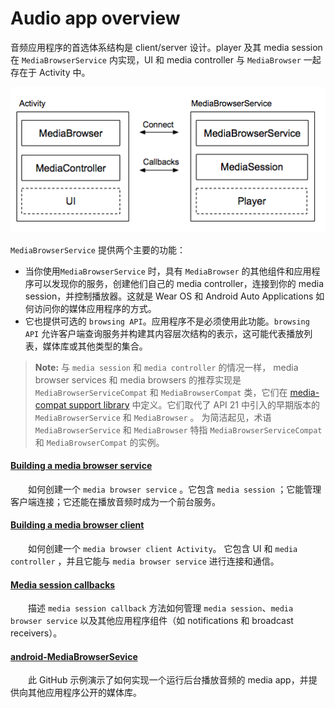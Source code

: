 # Audio app overview

音频应用程序的首选体系结构是 client/server 设计。player 及其 media session 在 `MediaBrowserService` 内实现，UI 和 media controller 与 `MediaBrowser` 一起存在于 Activity 中。

![audio-app](../../../img/audio-app.png)

`MediaBrowserService` 提供两个主要的功能：
- 当你使用`MediaBrowserService` 时，具有 `MediaBrowser` 的其他组件和应用程序可以发现你的服务，创建他们自己的 media controller，连接到你的 media session，并控制播放器。这就是 Wear OS 和 Android Auto Applications 如何访问你的媒体应用程序的方式。
- 它也提供可选的 `browsing API`。应用程序不是必须使用此功能。`browsing API` 允许客户端查询服务并构建其内容层次结构的表示，这可能代表播放列表，媒体库或其他类型的集合。

> **Note:** 与 `media session` 和 `media controller` 的情况一样， media browser services 和 media browsers 的推荐实现是 `MediaBrowserServiceCompat` 和 `MediaBrowserCompat` 类，它们在  [media-compat support library](https://developer.android.com/topic/libraries/support-library/features#v4-media-compat) 中定义。它们取代了 API 21 中引入的早期版本的 `MediaBrowserService` 和 `MediaBrowser` 。 为简洁起见，术语 `MediaBrowserService` 和 `MediaBrowser` 特指  `MediaBrowserServiceCompat` 和 `MediaBrowserCompat` 的实例。


#### [Building a media browser service](https://developer.android.com/guide/topics/media-apps/audio-app/building-a-mediabrowserservice)

　　如何创建一个  `media browser service` 。它包含 `media session` ；它能管理客户端连接；它还能在播放音频时成为一个前台服务。

#### [Building a media browser client](https://developer.android.com/guide/topics/media-apps/audio-app/building-a-mediabrowser-client)

　　如何创建一个 `media browser client Activity`。 它包含 UI 和 `media controller` ，并且它能与 `media browser service` 进行连接和通信。

#### [Media session callbacks](https://developer.android.com/guide/topics/media-apps/audio-app/mediasession-callbacks)

　　描述 `media session callback` 方法如何管理 `media session`、`media browser service` 以及其他应用程序组件（如 notifications 和 broadcast receivers）。

#### [android-MediaBrowserSevice](https://github.com/googlesamples/android-MediaBrowserService/)

　　此 GitHub 示例演示了如何实现一个运行后台播放音频的 media app，并提供向其他应用程序公开的媒体库。